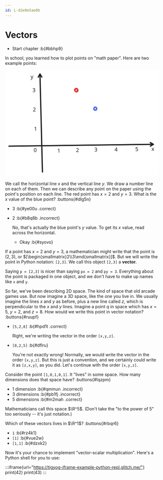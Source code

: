 ```yaml
---
id: L-d2e0e5ae0b
---
```


# Vectors

* Start chapter :b{#bbhp9}

In school, you learned how to plot points on "math paper".
Here are two example points:

![Two points](./images/two_points.svg)

We call the horizontal line $x$ and the vertical line $y$.
We draw a number line on each of them.
Then we can describe any point on the paper using the point's position on each line.
The red point has $x = 2$ and $y = 3$.
What is the $x$ value of the blue point?
:buttons{#dlg5n}

* $3$ :b{#ye00u .correct}
* $2$ :b{#b8q8b .incorrect}

  No, that's actually the blue point's $y$ value.
  To get its $x$ value, read across the horizontal.

  * Okay :b{#syovo}

If a point has $x = 2$ and $y = 3$,
a mathematician might write that the point is $(2,3)$,
or $[\begin{smallmatrix}2\\3\end{smallmatrix}]$.
But we will write the point in Python notation: `[2,3]`.
We call this object `[2,3]` a **vector.**

Saying `p = [2,3]` is nicer than saying `px = 2` and `py = 3`.
Everything about the point is packaged in one object,
and we don't have to make up names like `x` and `y`.

So far, we've been describing 2D space.
The kind of space that old arcade games use.
But now imagine a 3D space, like the one you live in.
We usually imagine the lines $x$ and $y$ as before,
plus a new line called $z$,
which is perpendicular to the $x$ and $y$ lines.
Imagine a point $q$ in space which has $x = 5$, $y = 2$, and $z = 8$.
How would we write this point in vector notation?
:buttons{#ruupf}

* `[5,2,8]` :b{#hpd1t .correct}

  Right, we're writing the vector in the order `[x,y,z]`.

* `[8,2,5]` :b{#dflru}

  You're not exactly wrong!
  Normally, we would write the vector in the order `[x,y,z]`.
  But this is just a convention,
  and we certainly could write it as `[z,x,y]`, as you did.
  Let's continue with the order `[x,y,z]`.

Consider the point `[1,0,1,0,1]`.
It "lives" in some space.
How many dimensions does that space have?
:buttons{#lqzpm}

* 1 dimension :b{#qmmun .incorrect}
* 3 dimensions :b{#pb1fj .incorrect}
* 5 dimensions :b{#m2mah .correct}

Mathematicians call this space $\R^5$.
(Don't take the "to the power of 5" too seriously -- it's just notation.)

Which of these vectors lives in $\R^1$?
:buttons{#rbqr6}

* `1` :b{#rz4k1}
* `[1]` :b{#vue2w}
* `[1,1]` :b{#dzxk2}

Now it's your chance to implement "vector-scalar multiplication".
Here's a Python shell for you to use:

:::iframe{url="https://tigyog-iframe-example-python-repl.glitch.me/"}
    print(42)
    print(43)
:::
